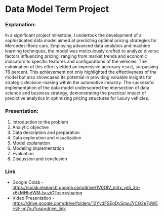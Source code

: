 # Data Model Term Project

### Explanation:
In a significant project milestone, I undertook the development of a sophisticated data model aimed at predicting optimal pricing strategies for Mercedes-Benz cars. Employing advanced data analytics and machine learning techniques, the model was meticulously crafted to analyze diverse factors influencing pricing, ranging from market trends and economic indicators to specific features and configurations of the vehicles. The culmination of this effort yielded an impressive accuracy result, surpassing 76 percent. This achievement not only highlighted the effectiveness of the model but also showcased its potential in providing valuable insights for strategic decision-making within the automotive industry. The successful implementation of the data model underscored the intersection of data science and business strategy, demonstrating the practical impact of predictive analytics in optimizing pricing structures for luxury vehicles.

### Presentation:
1. Introduction to the problem
2. Analytic objective
3. Data description and preparation
4. Data exploration and visualization
5. Model explanation
6. Modeling implementation
7. Evaluation
8. Discussion and conclusion

### Link
* Google Colab - https://colab.research.google.com/drive/1V0OlV_mXx_yd5_3o-x6kMHhdWMJsuziO?usp=sharing
* Video Presentation - https://drive.google.com/drive/folders/12YvdFSEpDySquu7rCG2e7pWEHzF-m7xu?usp=drive_link
